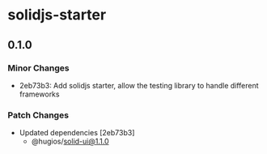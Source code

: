 # solidjs-starter

## 0.1.0

### Minor Changes

- 2eb73b3: Add solidjs starter, allow the testing library to handle different frameworks

### Patch Changes

- Updated dependencies [2eb73b3]
  - @hugios/solid-ui@1.1.0
